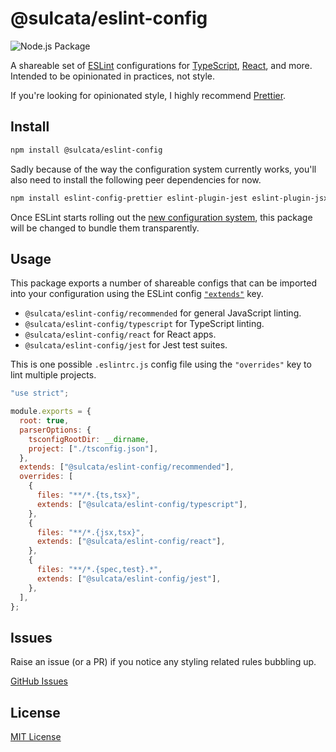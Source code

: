 # @sulcata/eslint-config

![Node.js Package](https://github.com/sulcata/sulcata-eslint-config/workflows/Node.js%20Package/badge.svg)

A shareable set of [ESLint](https://eslint.org/) configurations for [TypeScript](https://www.typescriptlang.org/), [React](https://reactjs.org/), and more. Intended to be opinionated in practices, not style.

If you're looking for opinionated style, I highly recommend [Prettier](https://github.com/prettier/prettier).

## Install

```bash
npm install @sulcata/eslint-config
```

Sadly because of the way the configuration system currently works, you'll also need to install the following peer dependencies for now.
```bash
npm install eslint-config-prettier eslint-plugin-jest eslint-plugin-jsx-a11y eslint-plugin-node eslint-plugin-react eslint-plugin-react-hooks
```

Once ESLint starts rolling out the [new configuration system](https://github.com/eslint/rfcs/pull/9), this package will be changed to bundle them transparently.

## Usage

This package exports a number of shareable configs that can be imported into your configuration using the ESLint config [`"extends"`](https://eslint.org/docs/user-guide/configuring/configuration-files#extending-configuration-files) key.

* `@sulcata/eslint-config/recommended` for general JavaScript linting.
* `@sulcata/eslint-config/typescript` for TypeScript linting.
* `@sulcata/eslint-config/react` for React apps.
* `@sulcata/eslint-config/jest` for Jest test suites.

This is one possible `.eslintrc.js` config file using the `"overrides"` key to lint multiple projects.
```js
"use strict";

module.exports = {
  root: true,
  parserOptions: {
    tsconfigRootDir: __dirname,
    project: ["./tsconfig.json"],
  },
  extends: ["@sulcata/eslint-config/recommended"],
  overrides: [
    {
      files: "**/*.{ts,tsx}",
      extends: ["@sulcata/eslint-config/typescript"],
    },
    {
      files: "**/*.{jsx,tsx}",
      extends: ["@sulcata/eslint-config/react"],
    },
    {
      files: "**/*.{spec,test}.*",
      extends: ["@sulcata/eslint-config/jest"],
    },
  ],
};
```

## Issues

Raise an issue (or a PR) if you notice any styling related rules bubbling up.

[GitHub Issues](https://github.com/sulcata/sulcata-eslint-config/issues)

## License

[MIT License](LICENSE)
